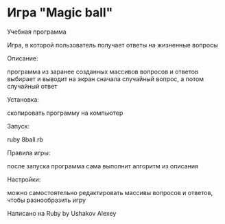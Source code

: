 # Игра "Magic ball"
Учебная программа

Игра, в которой пользователь получает ответы на жизненные вопросы

Описание:

программа из заранее созданных массивов вопросов и ответов выбирает и выводит на экран сначала случайный вопрос, а потом случайный ответ

Установка:

скопировать программу на компьютер

Запуск:

ruby 8ball.rb

Правила игры:

после запуска программа сама выполнит алгоритм из описания

Настройки:

можно самостоятельно редактировать массивы вопросов и ответов, чтобы разнообразить игру

Написано на Ruby by Ushakov Alexey
